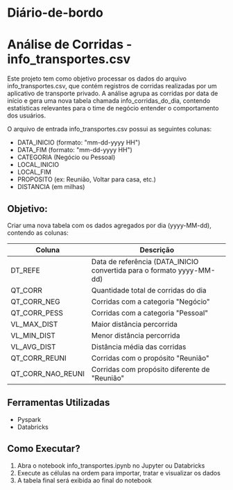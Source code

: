 # Diário-de-bordo
# Análise de Corridas - info_transportes.csv

Este projeto tem como objetivo processar os dados do arquivo info_transportes.csv, que contém registros de corridas realizadas por um aplicativo de transporte privado. A análise agrupa as corridas por data de início e gera uma nova tabela chamada info_corridas_do_dia, contendo estatísticas relevantes para o time de negócio entender o comportamento dos usuários.

O arquivo de entrada info_transportes.csv possui as seguintes colunas:

- DATA_INICIO (formato: "mm-dd-yyyy HH")
- DATA_FIM (formato: "mm-dd-yyyy HH")
- CATEGORIA (Negócio ou Pessoal)
- LOCAL_INICIO
- LOCAL_FIM
- PROPOSITO (ex: Reunião, Voltar para casa, etc.)
- DISTANCIA (em milhas)

## Objetivo:

Criar uma nova tabela  com os dados agregados por dia (yyyy-MM-dd), contendo as colunas:

| Coluna              | Descrição                                                           |
|---------------------|---------------------------------------------------------------------|
| DT_REFE           | Data de referência (DATA_INICIO convertida para o formato yyyy-MM-dd) |
| QT_CORR           | Quantidade total de corridas do dia                                 |
| QT_CORR_NEG       | Corridas com a categoria "Negócio"                                  |
| QT_CORR_PESS      | Corridas com a categoria "Pessoal"                                  |
| VL_MAX_DIST       | Maior distância percorrida                                          |
| VL_MIN_DIST       | Menor distância percorrida                                          |
| VL_AVG_DIST       | Distância média das corridas                                        |
| QT_CORR_REUNI     | Corridas com o propósito "Reunião"                                  |
| QT_CORR_NAO_REUNI | Corridas com propósito diferente de "Reunião"                       |

## Ferramentas Utilizadas

- Pyspark
- Databricks


  
##  Como Executar? 

1. Abra o notebook info_transportes.ipynb no Jupyter ou Databricks
2. Execute as células na ordem para importar, tratar e visualizar os dados
3. A tabela final será exibida ao final do notebook
